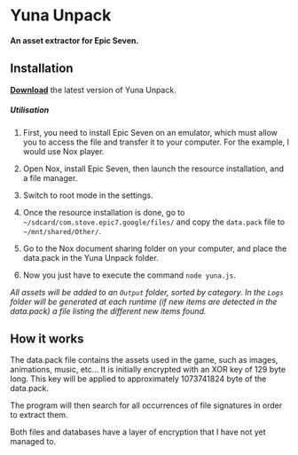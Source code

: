 # Yuna Unpack

#### An asset extractor for Epic Seven.

## Installation
**[Download](https://github.com/Asgarrrr/Yuna-Unpack/archive/master.zip)** the latest version of Yuna Unpack.

##### Utilisation

1. First, you need to install Epic Seven on an emulator, which must allow you to access the file and transfer it to your computer. For the example, I would use Nox player.

2. Open Nox, install Epic Seven, then launch the resource installation, and a file manager.

3. Switch to root mode in the settings.

4. Once the resource installation is done, go to `~/sdcard/com.stove.epic7.google/files/` and copy the `data.pack` file to `~/mnt/shared/Other/`.

5. Go to the Nox document sharing folder on your computer, and place the data.pack in the Yuna Unpack folder.

6. Now you just have to execute the command `node yuna.js`.

*All assets will be added to an `Output` folder, sorted by category. In the `Logs` folder will be generated at each runtime (if new items are detected in the data.pack) a file listing the different new items found.*

## How it works
The data.pack file contains the assets used in the game, such as images, animations, music, etc... It is initially encrypted with an XOR key of 129 byte long. This key will be applied to approximately 1073741824 byte of the data.pack.

The program will then search for all occurrences of file signatures in order to extract them.

Both files and databases have a layer of encryption that I have not yet managed to.